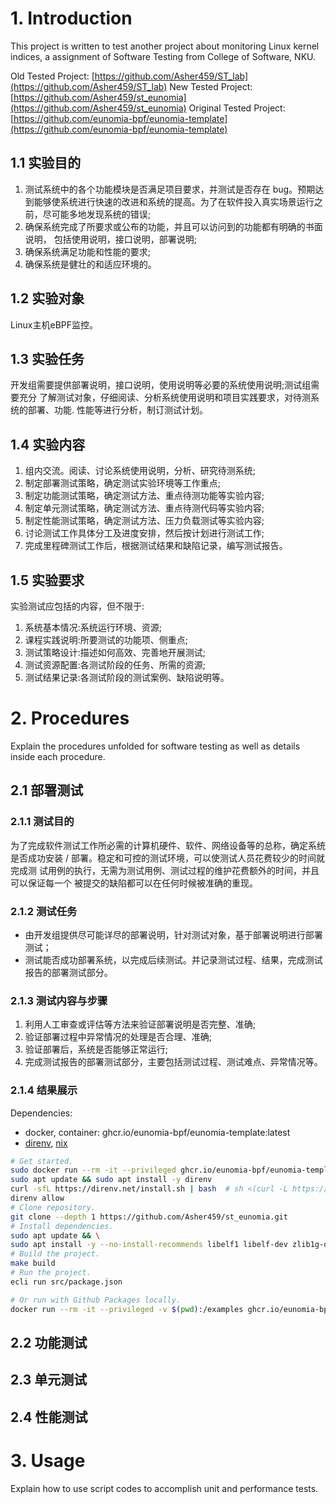 # 1. Introduction

This project is written to test another project about monitoring Linux kernel indices, a assignment of Software Testing from College of Software, NKU.

Old Tested Project: [https://github.com/Asher459/ST_lab](https://github.com/Asher459/ST_lab)
New Tested Project: [https://github.com/Asher459/st_eunomia](https://github.com/Asher459/st_eunomia)
Original Tested Project: [https://github.com/eunomia-bpf/eunomia-template](https://github.com/eunomia-bpf/eunomia-template)

## 1.1 实验目的

1. 测试系统中的各个功能模块是否满足项目要求，并测试是否存在 bug。预期达到能够使系统进行快速的改进和系统的提高。为了在软件投入真实场景运行之前，尽可能多地发现系统的错误;
2. 确保系统完成了所要求或公布的功能，并且可以访问到的功能都有明确的书面说明， 包括使用说明，接口说明，部署说明;
3. 确保系统满足功能和性能的要求;
4. 确保系统是健壮的和适应环境的。

## 1.2 实验对象

Linux主机eBPF监控。

## 1.3 实验任务

开发组需要提供部署说明，接口说明，使用说明等必要的系统使用说明;测试组需要充分 了解测试对象，仔细阅读、分析系统使用说明和项目实践要求，对待测系统的部署、功能. 性能等进行分析，制订测试计划。

## 1.4 实验内容

1. 组内交流。阅读、讨论系统使用说明，分析、研究待测系统;
2. 制定部署测试策略，确定测试实验环境等工作重点;
3. 制定功能测试策略，确定测试方法、重点待测功能等实验内容;
4. 制定单元测试策略，确定测试方法、重点待测代码等实验内容;
5. 制定性能测试策略，确定测试方法、压力负载测试等实验内容;
7. 讨论测试工作具体分工及进度安排，然后按计划进行测试工作;
8. 完成里程碑测试工作后，根据测试结果和缺陷记录，编写测试报告。

## 1.5 实验要求

实验测试应包括的内容，但不限于:


1. 系统基本情况:系统运行环境、资源;
2. 课程实践说明:所要测试的功能项、侧重点;
3. 测试策略设计:描述如何高效、完善地开展测试;
4. 测试资源配置:各测试阶段的任务、所需的资源;
5. 测试结果记录:各测试阶段的测试案例、缺陷说明等。

# 2. Procedures

Explain the procedures unfolded for software testing as well as details inside each procedure.

## 2.1 部署测试

### 2.1.1 测试目的

为了完成软件测试工作所必需的计算机硬件、软件、网络设备等的总称，确定系统是否成功安装 / 部署。稳定和可控的测试环境，可以使测试人员花费较少的时间就完成测 试用例的执行，无需为测试用例、测试过程的维护花费额外的时间，并且可以保证每一个 被提交的缺陷都可以在任何时候被准确的重现。

### 2.1.2 测试任务

- 由开发组提供尽可能详尽的部署说明，针对测试对象，基于部署说明进行部署测试；
- 测试能否成功部署系统，以完成后续测试。并记录测试过程、结果，完成测试报告的部署测试部分。

### 2.1.3 测试内容与步骤

1. 利用人工审查或评估等方法来验证部署说明是否完整、准确; 
2. 验证部署过程中异常情况的处理是否合理、准确; 
3. 验证部署后，系统是否能够正常运行;
4. 完成测试报告的部署测试部分，主要包括测试过程、测试难点、异常情况等。

### 2.1.4 结果展示

Dependencies:
- docker, container: ghcr.io/eunomia-bpf/eunomia-template:latest
- [direnv](https://github.com/direnv/direnv), [nix](https://github.com/NixOS/nix)

```bash
# Get started.
sudo docker run --rm -it --privileged ghcr.io/eunomia-bpf/eunomia-template:latest
sudo apt update && sudo apt install -y direnv
curl -sfL https://direnv.net/install.sh | bash  # sh <(curl -L https://nixos.org/nix/install) --daemon
direnv allow
# Clone repository.
git clone --depth 1 https://github.com/Asher459/st_eunomia.git
# Install dependencies.
sudo apt update && \
sudo apt install -y --no-install-recommends libelf1 libelf-dev zlib1g-dev make clang llvm
# Build the project.
make build
# Run the project.
ecli run src/package.json

# Or run with Github Packages locally.
docker run --rm -it --privileged -v $(pwd):/examples ghcr.io/eunomia-bpf/eunomia-template:latest
```

## 2.2 功能测试

## 2.3 单元测试

## 2.4 性能测试

# 3. Usage

Explain how to use script codes to accomplish unit and performance tests.